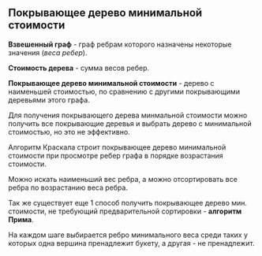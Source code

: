 ## Покрывающее дерево минимальной стоимости
**Взвешенный граф** - граф ребрам которого назначены некоторые значения (*веса ребер*).

**Стоимость дерева** - сумма весов ребер.

**Покрывающее дерево минимальной стоимости** - дерево с наименьшей стоимостью, по сравнению с другими покрывающими деревьями этого графа.

Для получения покрывающего дерева минмальной стоимости можно получить все покрывающие деревья и выбрать дерево с минимальной стоимостью, но это не эффективно.

Алгоритм Краскала строит покрывающее дерево минимальной стоимости при просмотре ребер графа в порядке возрастания стоимости.

Можно искать наименьший вес ребра, а можно отсортировать все ребра по возрастанию веса ребра.

Так же существует еще 1 способ получить покрывающее дерево мин. стоимости, не требующий предварительной сортировки - __алгоритм Прима__.

На каждом шаге выбирается ребро минимального веса среди таких у которых одна вершина пренадлежит букету, а другая - не пренадлежит.

